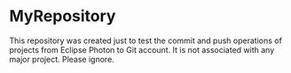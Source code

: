 # MyRepository
This repository was created just to test the commit and push operations of projects from Eclipse Photon to Git account.
It is not associated with any major project.
Please ignore.
